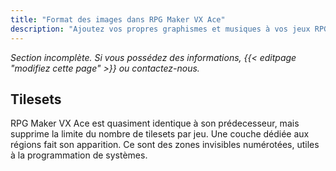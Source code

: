 ```yaml
---
title: "Format des images dans RPG Maker VX Ace"
description: "Ajoutez vos propres graphismes et musiques à vos jeux RPG Maker. Suivez notre guide pour importer vos fichiers dans le bon format."
---
```


*Section incomplète. Si vous possédez des informations, {{< editpage "modifiez cette page" >}} ou contactez-nous.*

## Tilesets

RPG Maker VX Ace est quasiment identique à son prédecesseur, mais supprime la limite du nombre de tilesets par jeu. Une couche dédiée aux régions fait son apparition. Ce sont des zones invisibles numérotées, utiles à la programmation de systèmes.
